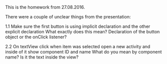 This is the homework from 27.08.2016.

There were a couple of unclear things from the presentation:

1.1 Make sure the first button is using implicit declaration and the other explicit declaration What exactly does this mean? Declaration of the button object or the onClick listener?

2.2 On textView click when item was selected open a new activity and inside of it show component ID and name What do you mean by component name? Is it the text inside the view?